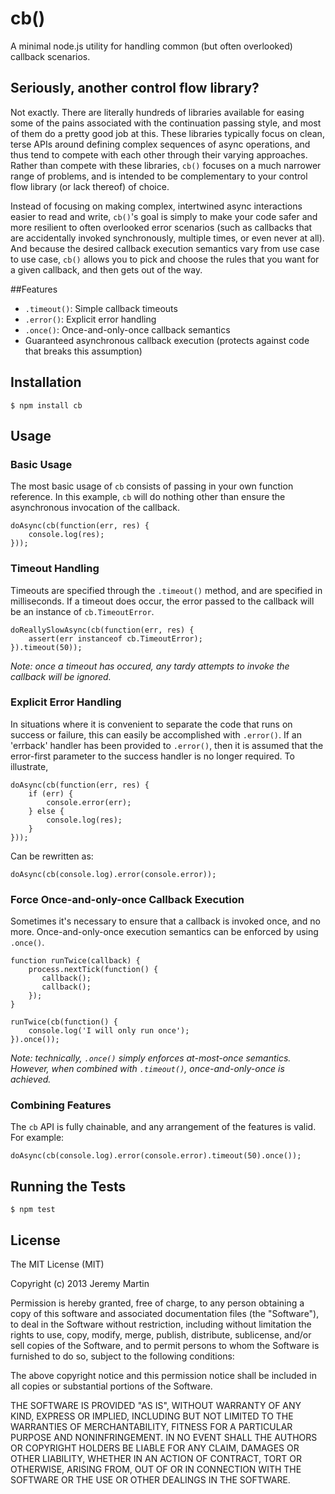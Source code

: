 # cb()

A minimal node.js utility for handling common (but often overlooked) callback scenarios.

## Seriously, another control flow library?

Not exactly. There are literally hundreds of libraries available for easing some of the pains associated with the continuation
passing style, and most of them do a pretty good job at this. These libraries typically focus on clean, terse APIs around
defining complex sequences of async operations, and thus tend to compete with each other through their varying approaches.
Rather than compete with these libraries, `cb()` focuses on a much narrower range of problems, and is intended to be complementary
to your control flow library (or lack thereof) of choice.

Instead of focusing on making complex, intertwined async interactions easier to read and write, `cb()`'s goal is simply to make
your code safer and more resilient to often overlooked error scenarios (such as callbacks that are accidentally invoked
synchronously, multiple times, or even never at all).  And because the desired callback execution semantics vary from use case to use
case, `cb()` allows you to pick and choose the rules that you want for a given callback, and then gets out of the way.

##Features

  * `.timeout()`: Simple callback timeouts
  * `.error()`: Explicit error handling
  * `.once()`: Once-and-only-once callback semantics
  *  Guaranteed asynchronous callback execution (protects against code that breaks this assumption)

## Installation

    $ npm install cb

## Usage

### Basic Usage

The most basic usage of `cb` consists of passing in your own function reference. In this example, `cb` will do nothing other
than ensure the asynchronous invocation of the callback.

    doAsync(cb(function(err, res) {
        console.log(res);
    }));

### Timeout Handling

Timeouts are specified through the `.timeout()` method, and are specified in milliseconds.  If a timeout does occur, the error
passed to the callback will be an instance of `cb.TimeoutError`.

    doReallySlowAsync(cb(function(err, res) {
        assert(err instanceof cb.TimeoutError);
    }).timeout(50));

*Note: once a timeout has occured, any tardy attempts to invoke the callback will be ignored.*

### Explicit Error Handling

In situations where it is convenient to separate the code that runs on success or failure, this can easily be accomplished
with `.error()`.  If an 'errback' handler has been provided to `.error()`, then it is assumed that the error-first parameter
to the success handler is no longer required.  To illustrate,

    doAsync(cb(function(err, res) {
        if (err) {
            console.error(err);
        } else {
            console.log(res);
        }
    }));

Can be rewritten as:

    doAsync(cb(console.log).error(console.error));

### Force Once-and-only-once Callback Execution

Sometimes it's necessary to ensure that a callback is invoked once, and no more. Once-and-only-once execution semantics can be
enforced by using `.once()`.

    function runTwice(callback) {
        process.nextTick(function() {
           callback();
           callback(); 
        }); 
    }

    runTwice(cb(function() {
        console.log('I will only run once');
    }).once());

*Note: technically, `.once()` simply enforces at-most-once semantics. However, when combined with `.timeout()`, once-and-only-once
is achieved.*

### Combining Features

The `cb` API is fully chainable, and any arrangement of the features is valid.  For example:

    doAsync(cb(console.log).error(console.error).timeout(50).once());

## Running the Tests

    $ npm test

## License 

The MIT License (MIT)

Copyright (c) 2013 Jeremy Martin

Permission is hereby granted, free of charge, to any person obtaining a copy of this software and associated documentation files (the "Software"), to deal in the Software without restriction, including without limitation the rights to use, copy, modify, merge, publish, distribute, sublicense, and/or sell copies of the Software, and to permit persons to whom the Software is furnished to do so, subject to the following conditions:

The above copyright notice and this permission notice shall be included in all copies or substantial portions of the Software.

THE SOFTWARE IS PROVIDED "AS IS", WITHOUT WARRANTY OF ANY KIND, EXPRESS OR IMPLIED, INCLUDING BUT NOT LIMITED TO THE WARRANTIES OF MERCHANTABILITY, FITNESS FOR A PARTICULAR PURPOSE AND NONINFRINGEMENT. IN NO EVENT SHALL THE AUTHORS OR COPYRIGHT HOLDERS BE LIABLE FOR ANY CLAIM, DAMAGES OR OTHER LIABILITY, WHETHER IN AN ACTION OF CONTRACT, TORT OR OTHERWISE, ARISING FROM, OUT OF OR IN CONNECTION WITH THE SOFTWARE OR THE USE OR OTHER DEALINGS IN THE SOFTWARE.
